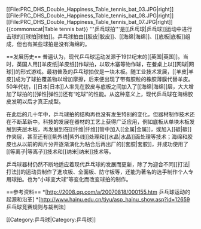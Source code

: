 [[File:PRC_DHS_Double_Happiness_Table_tennis_bat_03.JPG|right]]
[[File:PRC_DHS_Double_Happiness_Table_tennis_bat_08.JPG|right]]
[[File:PRC_DHS_Double_Happiness_Table_tennis_bat_07.JPG|right]]
{{commonscat|Table tennis bat}}
'''乒乓球拍'''是[[乒乓球|乒乓球]]运动中进行击球的[[球拍|球拍]]。乒乓球拍由[[胶皮|胶皮]]、[[海绵|海绵]]、[[底板|底板]]组成，但也有某些球拍是没有海绵的。

==发展历史==
普遍认为，现代乒乓球运动发源于19世纪末的[[英国|英国]]。当时，英国人用[[羊皮纸|羊皮纸]]作球拍，以软木塞等物作球，在餐桌上以[[网球|网球]]的形式游戏。最初普及的乒乓球拍仅是一块木板。随工业技术发展，[[羊皮|羊皮]]成为了球拍覆盖物以增加摩擦，后来便出现了带有胶粒的橡胶薄膜代替羊皮。50年代初，[[日本|日本]]人率先在胶皮与底板之间加入了[[海绵|海绵]]层，大大增加了球拍的[[弹性|弹性]]还有“吃球”的性能。从这种意义上，现代乒乓球在海绵胶皮发明以后才真正成型。

在此后的几十年中，乒乓球拍的结构再也没有发生特别的变化，但器材制作技术还在不断革新中。科技的发展在器材的工艺上获得广泛应用，例如底板从单块木板发展到夹层木板，再发展到在[[纤维|纤维]]管中加入[[金属|金属]]，或加入[[碳|碳]]作夹层，甚至还有[[紫外线|紫外线]]处理和[[水晶|水晶]]面处理等技术；海绵和胶皮也从以前的两片分开逐渐演化为粘合后再出厂的[[套胶|套胶]]，并成功使用了[[等离子|等离子]]技术和[[纳米|纳米]]技术等。

乒乓球器材仍然不断地适应着现代乒乓球的发展而更新，除了为迎合不同[[打法|打法]]的运动员制作了進攻板、全面板、防守板等，还能为著名的选手制作个人专用球拍。也为“小球变大球”等变化而改变球拍的制作。

==参考资料==
*[http://2008.qq.com/a/20070818/000155.htm 乒乓球运动的起源和沿革]
*[http://www.hainu.edu.cn/tiyu/asp_hainu_show.asp?id=12659 乒乓球竞赛规则与裁判法]

[[Category:乒乓球|Category:乒乓球]]